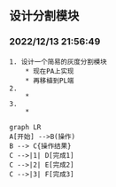 <span id="0"></span>
## 设计分割模块
### 2022/12/13 21:56:49
    1. 设计一个简易的灰度分割模块
        * 现在PA上实现
        * 再移植到PL端
    2. 
        * 
    3. 
        * 
```mermaid
graph LR
A[开始] -->B(操作)
B --> C{操作结果}
C -->|1| D[完成1]
C -->|2| E[完成2]
C -->|3| F[完成3]
```